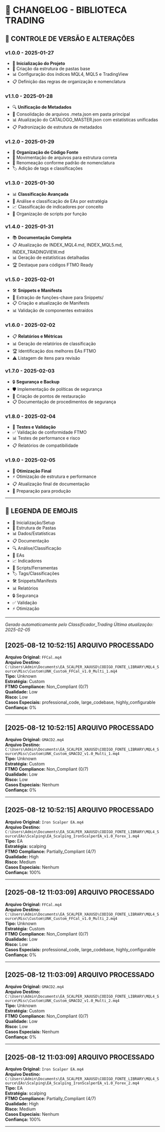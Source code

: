 # 📜 CHANGELOG - BIBLIOTECA TRADING

## 📅 CONTROLE DE VERSÃO E ALTERAÇÕES

### v1.0.0 - 2025-01-27
- 🚀 **Inicialização do Projeto**
- 📁 Criação da estrutura de pastas base
- 📊 Configuração dos índices MQL4, MQL5 e TradingView
- 📋 Definição das regras de organização e nomenclatura

### v1.1.0 - 2025-01-28
- 🔍 **Unificação de Metadados**
- 📁 Consolidação de arquivos .meta.json em pasta principal
- 📊 Atualização do CATALOGO_MASTER.json com estatísticas unificadas
- 📋 Padronização de estrutura de metadados

### v1.2.0 - 2025-01-29
- 📁 **Organização de Código Fonte**
- 📂 Movimentação de arquivos para estrutura correta
- 📝 Renomeação conforme padrão de nomenclatura
- 🏷️ Adição de tags e classificações

### v1.3.0 - 2025-01-30
- 📊 **Classificação Avançada**
- 🤖 Análise e classificação de EAs por estratégia
- 📈 Classificação de indicadores por conceito
- 🔧 Organização de scripts por função

### v1.4.0 - 2025-01-31
- 📚 **Documentação Completa**
- 📋 Atualização de INDEX_MQL4.md, INDEX_MQL5.md, INDEX_TRADINGVIEW.md
- 📊 Geração de estatísticas detalhadas
- 🏆 Destaque para códigos FTMO Ready

### v1.5.0 - 2025-02-01
- 🛠️ **Snippets e Manifests**
- 🔧 Extração de funções-chave para Snippets/
- 📋 Criação e atualização de Manifests
- 📊 Validação de componentes extraídos

### v1.6.0 - 2025-02-02
- 📋 **Relatórios e Métricas**
- 📊 Geração de relatórios de classificação
- 🏆 Identificação dos melhores EAs FTMO
- ⚠️ Listagem de itens para revisão

### v1.7.0 - 2025-02-03
- 🔒 **Segurança e Backup**
- 🛡️ Implementação de políticas de segurança
- 💾 Criação de pontos de restauração
- 📋 Documentação de procedimentos de segurança

### v1.8.0 - 2025-02-04
- 🧪 **Testes e Validação**
- ✅ Validação de conformidade FTMO
- 📊 Testes de performance e risco
- 📋 Relatórios de compatibilidade

### v1.9.0 - 2025-02-05
- 🎯 **Otimização Final**
- ⚡ Otimização de estrutura e performance
- 📋 Atualização final de documentação
- 🏁 Preparação para produção

---

## 📝 LEGENDA DE EMOJIS

- 🚀 Inicialização/Setup
- 📁 Estrutura de Pastas
- 📊 Dados/Estatísticas
- 📋 Documentação
- 🔍 Análise/Classificação
- 🤖 EAs
- 📈 Indicadores
- 🔧 Scripts/Ferramentas
- 🏷️ Tags/Classificações
- 🛠️ Snippets/Manifests
- 📊 Relatórios
- 🔒 Segurança
- ✅ Validação
- ⚡ Otimização

---

*Gerado automaticamente pelo Classificador_Trading*
*Última atualização: 2025-02-05*
## [2025-08-12 10:52:15] ARQUIVO PROCESSADO

**Arquivo Original:** `FFCal.mq4`  
**Arquivo Destino:** `C:\Users\Admin\Documents\EA_SCALPER_XAUUSD\CODIGO_FONTE_LIBRARY\MQL4_Source\Misc\Custom\UNK_Custom_FFCal_v1.0_Multi_1.mq4`  
**Tipo:** Unknown  
**Estratégia:** Custom  
**FTMO Compliance:** Non_Compliant (0/7)  
**Qualidade:** Low  
**Risco:** Low  
**Casos Especiais:** professional_code, large_codebase, highly_configurable  
**Confiança:** 0%  

---

## [2025-08-12 10:52:15] ARQUIVO PROCESSADO

**Arquivo Original:** `GMACD2.mq4`  
**Arquivo Destino:** `C:\Users\Admin\Documents\EA_SCALPER_XAUUSD\CODIGO_FONTE_LIBRARY\MQL4_Source\Misc\Custom\UNK_Custom_GMACD2_v1.0_Multi_1.mq4`  
**Tipo:** Unknown  
**Estratégia:** Custom  
**FTMO Compliance:** Non_Compliant (0/7)  
**Qualidade:** Low  
**Risco:** Low  
**Casos Especiais:** Nenhum  
**Confiança:** 0%  

---

## [2025-08-12 10:52:15] ARQUIVO PROCESSADO

**Arquivo Original:** `Iron Scalper EA.mq4`  
**Arquivo Destino:** `C:\Users\Admin\Documents\EA_SCALPER_XAUUSD\CODIGO_FONTE_LIBRARY\MQL4_Source\EAs\Scalping\EA_Scalping_IronScalperEA_v1.0_Forex_1.mq4`  
**Tipo:** EA  
**Estratégia:** scalping  
**FTMO Compliance:** Partially_Compliant (4/7)  
**Qualidade:** High  
**Risco:** Medium  
**Casos Especiais:** Nenhum  
**Confiança:** 100%  

---

## [2025-08-12 11:03:09] ARQUIVO PROCESSADO

**Arquivo Original:** `FFCal.mq4`  
**Arquivo Destino:** `C:\Users\Admin\Documents\EA_SCALPER_XAUUSD\CODIGO_FONTE_LIBRARY\MQL4_Source\Misc\Custom\UNK_Custom_FFCal_v1.0_Multi_2.mq4`  
**Tipo:** Unknown  
**Estratégia:** Custom  
**FTMO Compliance:** Non_Compliant (0/7)  
**Qualidade:** Low  
**Risco:** Low  
**Casos Especiais:** professional_code, large_codebase, highly_configurable  
**Confiança:** 0%  

---

## [2025-08-12 11:03:09] ARQUIVO PROCESSADO

**Arquivo Original:** `GMACD2.mq4`  
**Arquivo Destino:** `C:\Users\Admin\Documents\EA_SCALPER_XAUUSD\CODIGO_FONTE_LIBRARY\MQL4_Source\Misc\Custom\UNK_Custom_GMACD2_v1.0_Multi_2.mq4`  
**Tipo:** Unknown  
**Estratégia:** Custom  
**FTMO Compliance:** Non_Compliant (0/7)  
**Qualidade:** Low  
**Risco:** Low  
**Casos Especiais:** Nenhum  
**Confiança:** 0%  

---

## [2025-08-12 11:03:09] ARQUIVO PROCESSADO

**Arquivo Original:** `Iron Scalper EA.mq4`  
**Arquivo Destino:** `C:\Users\Admin\Documents\EA_SCALPER_XAUUSD\CODIGO_FONTE_LIBRARY\MQL4_Source\EAs\Scalping\EA_Scalping_IronScalperEA_v1.0_Forex_2.mq4`  
**Tipo:** EA  
**Estratégia:** scalping  
**FTMO Compliance:** Partially_Compliant (4/7)  
**Qualidade:** High  
**Risco:** Medium  
**Casos Especiais:** Nenhum  
**Confiança:** 100%  

---
